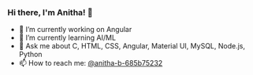 ### Hi there, I'm Anitha! 👋




- 🔭 I’m currently working on Angular
- 🌱 I’m currently learning AI/ML
- 💬 Ask me about C, HTML, CSS, Angular, Material UI, MySQL, Node.js, Python
- 📫 How to reach me: [@anitha-b-685b75232](https://www.linkedin.com/in/anitha-b-685b75232/)

